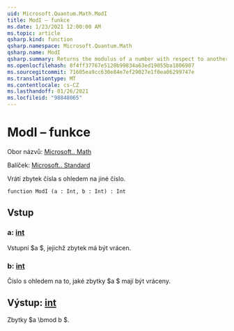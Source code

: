 ```yaml
---
uid: Microsoft.Quantum.Math.ModI
title: ModI – funkce
ms.date: 1/23/2021 12:00:00 AM
ms.topic: article
qsharp.kind: function
qsharp.namespace: Microsoft.Quantum.Math
qsharp.name: ModI
qsharp.summary: Returns the modulus of a number with respect to another number.
ms.openlocfilehash: 8f4ff37767e5120b99834a63ed19055ba1806907
ms.sourcegitcommit: 71605ea9cc630e84e7ef29027e1f0ea06299747e
ms.translationtype: MT
ms.contentlocale: cs-CZ
ms.lasthandoff: 01/26/2021
ms.locfileid: "98848065"
---
```

# <a name="modi-function"></a>ModI – funkce

Obor názvů: [Microsoft.. Math](xref:Microsoft.Quantum.Math)

Balíček: [Microsoft.. Standard](https://nuget.org/packages/Microsoft.Quantum.Standard)


Vrátí zbytek čísla s ohledem na jiné číslo.

```qsharp
function ModI (a : Int, b : Int) : Int
```


## <a name="input"></a>Vstup

### <a name="a--int"></a>a: [int](xref:microsoft.quantum.lang-ref.int)

Vstupní $a $, jejichž zbytek má být vrácen.


### <a name="b--int"></a>b: [int](xref:microsoft.quantum.lang-ref.int)

Číslo s ohledem na to, jaké zbytky $a $ mají být vráceny.



## <a name="output--int"></a>Výstup: [int](xref:microsoft.quantum.lang-ref.int)

Zbytky $a \bmod b $.